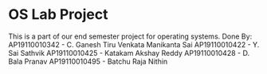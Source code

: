 # OS Lab Project
This is a part of our end semester project for operating systems.
Done By:
AP19110010342 - C. Ganesh Tiru Venkata Manikanta Sai
AP19110010422 - Y. Sai Sathvik 
AP19110010425 - Katakam Akshay Reddy
AP19110010428 - D. Bala Pranav 
AP19110010495 - Batchu Raja Nithin
